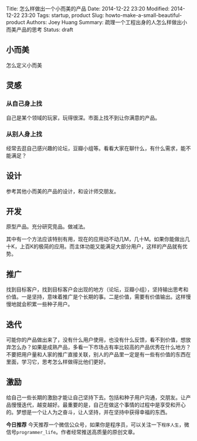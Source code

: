 Title: 怎么样做出一个小而美的产品
Date: 2014-12-22 23:20
Modified: 2014-12-22 23:20
Tags: startup, product
Slug: howto-make-a-small-beautiful-product
Authors: Joey Huang
Summary: 疏理一个工程出身的人怎么样做出小而美产品的思考
Status: draft

## 小而美

怎么定义小而美

## 灵感

### 从自己身上找

自己是某个领域的玩家，玩得很深。市面上找不到让你满意的产品。

### 从别人身上找

经常去逛自己感兴趣的论坛，豆瓣小组等。看看大家在聊什么，有什么需求，能不能满足？

## 设计

参考其他小而美的产品的设计，和设计师交朋友。

## 开发

原型产品。充分研究竞品。做减法。

其中有一个方法应该特别有用，现在的应用动不动几M，几十M。如果你能做出几十K，上百K的极简的应用。而主体功能又能满足大部分用户，这样的产品就有优势。

## 推广

找到目标客户，找到目标客户会出现的地方（论坛，豆瓣小组），坚持输出思考和价值。一是坚持，意味着推广是个长期的事。二是价值，需要有价值输出。这样慢慢地就会积累一些种子用户。

## 迭代

可能你的产品做出来了，没有什么用户使用，也没有什么反馈，看不到价值，想放弃怎么办？如果是成熟产品，多看一下市场占有率比较高的产品优秀在什么地方？不要把用户量和人家的推广直接关联，别人的产品里一定是有一些有价值的东西在里面，学习它，思考怎么样做得比他们更好。

## 激励

给自己一些长期的激励才能让自己坚持下去。包括和种子用户沟通，交朋友。让产品慢慢迭代，越变越好。最重要的是，自己在做这个事情的过程中是享受和开心的。梦想是一个让人为之奋斗，让人坚持，并在坚持中获得幸福的东西。

**今日推荐**
今天推荐一个微信公众号，如果你是程序员，可以关注一下`程序人生`，微信号`programmer_life`。作者经常推送高质量的原创文章。

